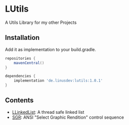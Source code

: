 # LUtils
A Utils Library for my other Projects

## Installation
Add it as implementation to your build.gradle. 
```groovy
repositories {
    mavenCentral()
}

dependencies {
    implementation 'de.linusdev:lutils:1.0.1'
}
```

## Contents
- [LLinkedList](https://github.com/lni-dev/LUtils/blob/master/src/main/java/de/linusdev/lutils/llist/LLinkedList.java): A thread safe linked list
- [SGR](https://github.com/lni-dev/LUtils/blob/master/src/main/java/de/linusdev/ansi/sgr/SGR.java): ANSI "Select Graphic Rendition" control sequence
